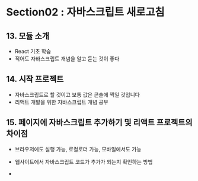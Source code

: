 # Section02 : 자바스크립트 새로고침

## 13. 모듈 소개

- React 기초 학습
- 적어도 자바스크립트 개념을 알고 듣는 것이 좋다

## 14. 시작 프로젝트

- 자바스크립트로 할 것이고 보통 값은 콘솔에 찍일 것입니다
- 리액트 개발을 위한 자바스크립트 개념 공부

## 15. 페이지에 자바스크립트 추가하기 및 리액트 프로젝트의 차이점

- 브라우저에도 실행 가능, 로컬로더 가능, 모바일에서도 가능

- 웹사이트에서 자바스크립트 코드가 추가가 되는지 확인하는 방법

- <script> 태그를 삽입하는 방법
- 자바스크립트 코트를 임포트하는 방법

- 자바스크립트는 파일명이 .js로 된다
- head 영역이랑 body영역에 넣을 수 있다.
- 'defer' 라는 속성으로 html을 다 읽은후 script를 읽어라는 명령을 할 수 있습니다.
- defer가 없으면 바로 script가 실행이 된다.
- "type = module"를 하면 모듈로 인식해서 다른 js 파일을 import 할 수 있습니다.
- 리액트로 작업을 할 떄, 빌드 프로세스를 이용을 함

## 16. 리액트 프로젝트 구축 프로세스

- 자바스크립 코드로 구축이 된다
- 작성한 코드 그대로 브라우저에 실행이 되는게 아니고 그 대신 브라으저 내부적으로 코드가 수정됩니다
- 리액트의 핵심은 자바스크립트 파일에 HTML 같은 코드를 넣는 것이기 때문입니다
- 두번째 이유 : 웹사이트 방문자가 다운로드해야 하는 코드의 양을 최대한 줄일 수 있도록 최적화된 코드입니다

## 17. “import” 및 "export"

- export를 하면 다른 파일에서 export한 파일을 쓸 수 있습니다
- 로컬 환경에서 이와같이 해야됨
  @@ -80,3 +80,52 @@
  imoport { 전변수명 as 바꿀 변수명}
  console.log(바꿀 변수명) // 전변수명

## 18. 변수와 값 다시 보기

- 자바스크립트를 이용해서 앱을 만들 때, 데이터를 다룹니다.
- 다양한 유형의 타입의 데이터를 다룰 수 있다 (string, Number, boolean,)
- 변수를 사용을 하면 재사용 및 가독성에 좋다
- 'let 이라는 재할당 가능 변수, const이라는 상수형 변수'
- 카멜케이스 문법으로 두 번째 단어부터는 첫 문자는 대문자로 쓰면된다
- const라는 상수형 변수는 다시 선언을 못한다

## 19. 연산자 다시 보기

- "+, -, \*, /" 등 수학 연산자로는 숫자는 가능하다
- 문자형은 "=(대입), ==(값만 일치), ===(값과 타입 일치)"
- if문으로 조건을 걸어서 내가 원하는 값을 추출 할 수 있다

## 20. 함수와 매개변수 다시 보기

특징

- 함수(function) : function, () => 등의 신택스 로 할수 있다
- 바로 실행되는 코드가 아니라 나중에 함수를 호출 했을 때, 실행되는 코드를 정의하는 것임
- 함수를 여러번 실행도 가능하다
- 값을 반환도 가능하다( return이라는 키워드로)
- 매개변수와 return이라는 키워드는 서로 독립적으로 사용 가능하면서 동시에 사용 가능하다

```

// 함수 문법

function 변수명(매개변수1, 매개변수2 ="값") {
// 내가 실행할 코드
console.log('Hello')
console.log(매개변수1)
console.log(매개변수2)
}

```

// 구성
함수안에 이렇게 하면 (매개변수1, 매개변수2 ="값")
매개변수 값에 기본값을 지정을 할 수 있는 것이다 (즉, 오버라이드 한것입니다.)
// 함수 실행하는 법
변수명(매개변수1, 매개변수2);
// 함수 동시에 사용하는 방법
return에서 사용되는 코드 명령어를 변수로 저장을 해서 변수로 호출을 하면 된다.

```

```

연습: 함수 다루기
여러분이 해야 할 작업은 다음과 같은 특성을 가진, combine이라는 이름의 함수를 만드는 것입니다.

· 입력값은 3개 받습니다.

· 입력값에 따른 새로운 값 a \* b / c (a, b, c는 입력값)을 계산합니다.

· 계산 결과를 반환합니다.

```

<<<<<<< HEAD
답

```

function combine (a, b, c) {
return a \* b / c
}
combine();

```

```

## 21. 화살표 함수

- 익명함수를 이용할 때, 자주 사용하는 것임

```
  익명함수 쓰는 법
  export default function() {
    console.log('Hello!');
  }

  export default (userName, message) =>  {
    console.log('Hello!');
    return userName + message;
  }
```

## 22. 화살표 함수 구문에 대해 자세히 알아보기

화살표 함수를 다룰 때는 '구문 단축키'를 사용할 수 있습니다.
가장 중요한 것은 다음과 같은 대안에 대해 알고 있어야 한다는 것입니다.

```
1. 매개변수 목록 괄호 생략하기
화살표 함수가 정확히 하나의 매개변수만 사용하는 경우, 묶는 괄호를 생략할 수 있습니다.
(userName) => { ... } 가 아니라 userName => { ... } 라고 쓸 수 있습니다.
함수에 매개변수가 없는 경우에는, 괄호를 생략해서는 안 됩니다.

() => { ... } 라고 써야 옳습니다.

함수가 둘 이상의 매개변수를 받는 경우에도 괄호를 생략해서는 안 됩니다.
userName, userAge => { ... } 라고 쓰면 안 됩니다.
(userName, userAge) => { ... } 라고 써야 합니다.
```

2. 함수 본문 중괄호 생략하기

화살표 함수에 반환문 외에 다른 로직이 없는 경우, return키워드와 중괄호를 생략할 수 있습니다.
number => { return number \* 3;} 라고 쓰는 게 아니라 number => number \* 3; 라고 쓸 수 있습니다.

아래와 같이 오류가 생깁니다.
number => return number \* 3; // 이 경우 retrun 키워드는 생략되어야 하므로, 오류가 생깁니다.
number => if (number === 2) { return 5 }; // 이 경우 if 문은 반환될 수 없으므로 오류가 생깁니다.

3. 특수한 경우: 객체만 반환하는 경우

2.에서 설명한 짧은 대안으로 자바스크립트 객체를 반환하려고 하면, 다음과 같이 유효하지 않은 코드가 나올 수 있습니다.

number => ({ age: number }); // 객체를 반환하려고 합니다.
자바스크립트는 중괄호를 JS 객체를 생성하는 코드가 아닌 함수 본문 래퍼로 취급하기 때문에 이 코드는 유효하지 않습니다.
객체를 생성하고 반환해야 한다고 자바스크립트에 “말하려면” 코드를 다음과 같이 수정해야 합니다:

number => ({ age: number }); // 추가 괄호를 써서 객체를 감싸줍니다.
객체와 중괄호를 추가 괄호로 감싸면, 자바스크립트는 중괄호가 함수 본문을 정의하는 것이 아니라 객체를 생성하기 위한 것임을 이해합니다. 따라서 객체가 반환됩니다.

## 23. 객체와 클래스 다시 보기

-

```
  객체(object)
  const user = {
    name "Max",
    age : 34,
    greet() {
      console.log("Hello!!");
      console.log(this.age);
    }
  };

  console.log(user) // name :"Max", age : 34
  console.log(user.name) // "Max"
  user.greet() // "Hello!!", 34
```

class 키워드 사용

```
class User {
  // 생성자 생성
  constructor(name, age){
    this.name = name;
    this. age = age;
  }
  greet() {
    console.log("Hi");
  }
}

const user1 = new User("Manuel", 35);
console.log(user1);

```

## 24. 배열 및 배열 메소드(map()과 같은)

- 배열(Array)
- 배열 생성할라면 [](대괄호)로 해야됨
- 배열 안데 여러 가지 타입의 값을 저장을 할 수 있다.
- 개별 값은 쉽표로 구분이 된다.

```
  const hobbies = ['Sports', 'Cooking', "Reading"];
  console.log(hobbies[0]); // Sports
  console.log(hobbies[1]); // Cooking
  console.log(hobbies[2]); // Reading

  // 배열 메소드를 사용법
  hobbies.(여러 가지 함수)

  // 새로운 배열 생성
  hobbies.push("Working");
  console.log(hobbies); // ['Sports', 'Cooking', "Reading", "Working"]

  // 특정 원하는 값을 찾는 메소드
  const index = hobbies.findIndex((item) =>
    return item === "Sports"
   );
   // 리턴문을 삭제 할 수 있음
  const index = hobbies.findIndex((item) => item === "Sports")
  console.log(index); // 0

  // 배열의 모든 원소를 다른 원소로 변경
  // 기존에서 학는게 아니고 완전 새 배열에서
  const editedHobbies = hobbies.map((item) => item + "!");
  console.log(editedHobbies); // ['Sports', 'Cooking', "Reading", "Working"]

  // 객체로 담을 수 있다
  // 각자 text:키에 itek ㄴ허는 함수이다
  const editedHobbies = hobbies.map((item) => item + ({ text : item }));
  console.log(editedHobbies);
```

```
메소드
여러분이 해야 할 작업은 숫자 목록을 자바스크립트 객체 목록으로 변환하는transformToObjects() 함수에 빠진 로직을 추가하는 것입니다.

새로 반환되는 배열에서, 모든 객체는 val키와 입력 배열의 숫자를 값으로 가져야 합니다.

예를 들어, [1, 2, 3] 이 입력된 경우,  transformToObjects([1, 2, 3]) 함수는 [{val: 1}, {val: 2}, {val: 3}]을 변환해야 합니다.

```

```
// 답
function transformToObjects(numberArray) {
    // Todo: Add your logic
    // should return an array of objects
    return numberArray.map((item) => ({ val : item }) )
}
transformToObjects([1,2,3])
```

## 25. 디스트럭처링
=======
## 18. 변수와 값 다시 보기

- 자바스크립트를 이용해서 앱을 만들 때, 데이터를 다룹니다.
- 다양한 유형의 타입의 데이터를 다룰 수 있다 (string, Number, boolean,)
- 변수를 사용을 하면 재사용 및 가독성에 좋다
- 'let 이라는 재할당 가능 변수, const이라는 상수형 변수'
- 카멜케이스 문법으로 두 번째 단어부터는 첫 문자는 대문자로 쓰면된다
- const라는 상수형 변수는 다시 선언을 못한다

## 19. 연산자 다시 보기

- "+, -, \*, /" 등 수학 연산자로는 숫자는 가능하다
- 문자형은 "=(대입), ==(값만 일치), ===(값과 타입 일치)"
- if문으로 조건을 걸어서 내가 원하는 값을 추출 할 수 있다

## 20. 함수와 매개변수 다시 보기

특징

- 함수(function) : function, () => 등의 신택스 로 할수 있다
- 바로 실행되는 코드가 아니라 나중에 함수를 호출 했을 때, 실행되는 코드를 정의하는 것임
- 함수를 여러번 실행도 가능하다
- 값을 반환도 가능하다( return이라는 키워드로)
- 매개변수와 return이라는 키워드는 서로 독립적으로 사용 가능하면서 동시에 사용 가능하다

```
// 함수 문법

function 변수명(매개변수1, 매개변수2 ="값") {
  // 내가 실행할 코드
  console.log('Hello')
  console.log(매개변수1)
  console.log(매개변수2)
}



```

// 구성
함수안에 이렇게 하면 (매개변수1, 매개변수2 ="값")
매개변수 값에 기본값을 지정을 할 수 있는 것이다 (즉, 오버라이드 한것입니다.)

// 함수 실행하는 법
변수명(매개변수1, 매개변수2);

// 함수 동시에 사용하는 방법
return에서 사용되는 코드 명령어를 변수로 저장을 해서 변수로 호출을 하면 된다.
>>>>>>> c0cf4f5b93f15affbcb2c49cf7ced214a4e28593
